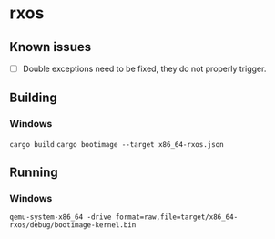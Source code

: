 # rxos

## Known issues
- [ ] Double exceptions need to be fixed, they do not properly trigger.

## Building
### Windows
`cargo build`
`cargo bootimage --target x86_64-rxos.json`

## Running
### Windows
`qemu-system-x86_64 -drive format=raw,file=target/x86_64-rxos/debug/bootimage-kernel.bin`
